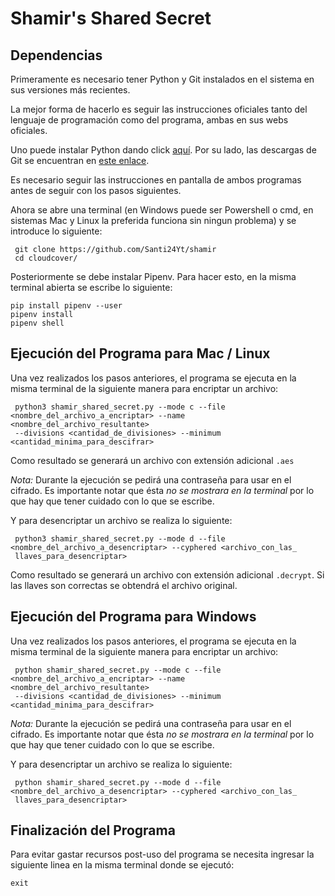 # Shamir's Shared Secret 

## Dependencias

Primeramente es necesario tener Python y Git instalados en el sistema en sus versiones más recientes. 

La mejor forma de hacerlo es seguir las instrucciones oficiales tanto del lenguaje
de programación como del programa, ambas en sus webs oficiales.

Uno puede instalar Python dando click [aquí](https://www.python.org/downloads/).
Por su lado, las descargas de Git se encuentran en [este enlace](https://git-scm.com/downloads).

Es necesario seguir las instrucciones en pantalla de ambos programas antes de seguir 
con los pasos siguientes.

Ahora se abre una terminal (en Windows puede ser Powershell o cmd, en sistemas Mac y Linux la preferida funciona sin 
ningun problema) y se introduce lo siguiente:

```
 git clone https://github.com/Santi24Yt/shamir
 cd cloudcover/ 
```

Posteriormente se debe instalar Pipenv. Para hacer esto, en la misma terminal abierta se escribe lo siguiente:

```
pip install pipenv --user
pipenv install
pipenv shell
```

## Ejecución del Programa para Mac / Linux

Una vez realizados los pasos anteriores, el programa se ejecuta en la misma terminal 
de la siguiente manera para encriptar un archivo: 

```
 python3 shamir_shared_secret.py --mode c --file <nombre_del_archivo_a_encriptar> --name <nombre_del_archivo_resultante> 
 --divisions <cantidad_de_divisiones> --minimum <cantidad_minima_para_descifrar>
```
 
Como resultado se generará un archivo con extensión adicional `.aes`

*Nota:* Durante la ejecución se pedirá una contraseña para usar en el cifrado. Es importante notar que ésta *no se 
mostrara en la terminal* por lo que hay que tener cuidado con lo que se escribe. 

Y para desencriptar un archivo se realiza lo siguiente:

```
 python3 shamir_shared_secret.py --mode d --file <nombre_del_archivo_a_desencriptar> --cyphered <archivo_con_las_
 llaves_para_desencriptar>
```

Como resultado se generará un archivo con extensión adicional `.decrypt`. Si las llaves son correctas
se obtendrá el archivo original.

## Ejecución del Programa para Windows

Una vez realizados los pasos anteriores, el programa se ejecuta en la misma terminal 
de la siguiente manera para encriptar un archivo: 

```
 python shamir_shared_secret.py --mode c --file <nombre_del_archivo_a_encriptar> --name <nombre_del_archivo_resultante> 
 --divisions <cantidad_de_divisiones> --minimum <cantidad_minima_para_descifrar>
```

*Nota:* Durante la ejecución se pedirá una contraseña para usar en el cifrado. Es importante notar que ésta *no se 
mostrara en la terminal* por lo que hay que tener cuidado con lo que se escribe. 

Y para desencriptar un archivo se realiza lo siguiente:

```
 python shamir_shared_secret.py --mode d --file <nombre_del_archivo_a_desencriptar> --cyphered <archivo_con_las_
 llaves_para_desencriptar>
```

## Finalización del Programa

Para evitar gastar recursos post-uso del programa se necesita ingresar la siguiente linea en la misma terminal 
donde se ejecutó:
```
exit
```

